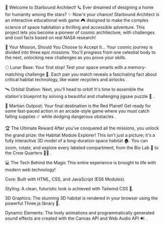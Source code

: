 🚀 Welcome to Starbound Architect! 🪐
Ever dreamed of designing a home for humanity among the stars? ✨ Now's your chance! Starbound Architect is an interactive educational web game 🎮 designed to make the complex science of space habitation a thrilling and accessible adventure. This project lets you become a pioneer of cosmic architecture, with challenges and cool facts based on real NASA research!

🌌 Your Mission, Should You Choose to Accept It...
Your cosmic journey is divided into three epic missions. You'll progress from one celestial body to the next, unlocking new challenges as you prove your skills.

🌕 Lunar Base: Your first stop! Test your space smarts with a memory-matching challenge 🧠. Each pair you match reveals a fascinating fact about critical habitat technology, like water recyclers and airlocks .


🛰️ Orbital Station: Next, you'll head to orbit! It's time to assemble the station's blueprint by solving a beautiful and challenging jigsaw puzzle 🧩 .


🔴 Martian Outpost: Your final destination is the Red Planet! Get ready for some fast-paced action in an arcade-style game where you must catch falling supplies ☄️ while dodging dangerous obstacles .


🏆 The Ultimate Reward
After you've conquered all the missions, you unlock the grand prize: the Habitat Module Explorer! This isn't just a picture; it's a fully interactive 3D model of a long-duration space habitat 🏠. You can zoom, rotate, and explore every labeled compartment, from the Bio Lab 🌿 to the Crew Quarters 🧑‍🚀 .


💻 The Tech Behind the Magic
This entire experience is brought to life with modern web technology!

Core: Built with HTML, CSS, and JavaScript (ES6 Modules).

Styling: A clean, futuristic look is achieved with Tailwind CSS 🎨.

3D Graphics: The stunning 3D habitat is rendered in your browser using the powerful Three.js library 🧊.


Dynamic Elements: The lively animations and programmatically generated sound effects are created with the Canvas API and Web Audio API 🔊 .
